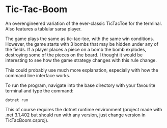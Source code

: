 # Tic-Tac-Boom
An overengineered variation of the ever-classic TicTacToe for the terminal. Also features a tablular sarsa player.

The game plays the same as tic-tac-toe, with the same win conditions. However, the game starts with 3 bombs that may be hidden under any of the fields. If a player places a piece on a bomb the bomb explodes, destroying some of the pieces on the board.
I thought it would be interesting to see how the game strategy changes with this rule change.

This could probably use much more explanation, especially with how the command line interface works.

To run the program, navigate into the base directory with your favourite terminal and type the command:
    
    dotnet run
This of course requires the dotnet runtime environment (project made with .net 3.1.402 but should run with any version, just change version in TicTacBoom.csproj).
